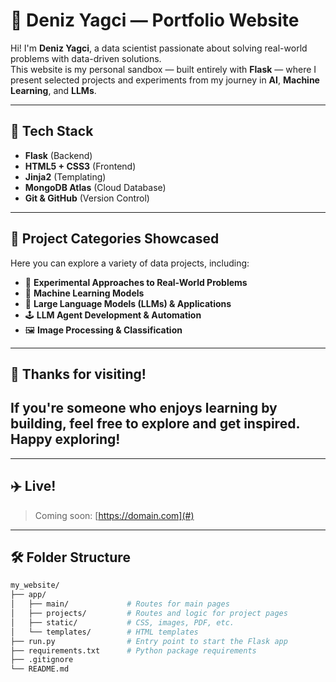 # 🌊 Deniz Yagci — Portfolio Website

Hi! I'm **Deniz Yagci**, a data scientist passionate about solving real-world problems with data-driven solutions.  
This website is my personal sandbox — built entirely with **Flask** — where I present selected projects and experiments from my journey in **AI**, **Machine Learning**, and **LLMs**.

---

## 🚀 Tech Stack

- **Flask** (Backend)
- **HTML5 + CSS3** (Frontend)
- **Jinja2** (Templating)
- **MongoDB Atlas** (Cloud Database)
- **Git & GitHub** (Version Control)

---

## 📁 Project Categories Showcased

Here you can explore a variety of data projects, including:

- 🧪 **Experimental Approaches to Real-World Problems**
- 🤖 **Machine Learning Models**
- 🧠 **Large Language Models (LLMs) & Applications**
- 🕹 **LLM Agent Development & Automation**
- 🖼 **Image Processing & Classification**

---

## 🙌 Thanks for visiting!

If you're someone who enjoys learning by building, feel free to explore and get inspired.  
**Happy exploring!**
---

---
## ✈️ Live!

> Coming soon: [https://domain.com](#)

---

## 🛠 Folder Structure


```bash
my_website/
├── app/
│   ├── main/             # Routes for main pages
│   ├── projects/         # Routes and logic for project pages
│   ├── static/           # CSS, images, PDF, etc.
│   └── templates/        # HTML templates
├── run.py                # Entry point to start the Flask app
├── requirements.txt      # Python package requirements
├── .gitignore
└── README.md